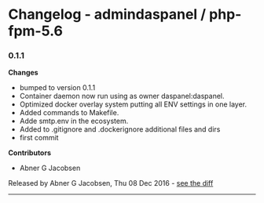 # Changelog - admindaspanel / php-fpm-5.6

### 0.1.1
__Changes__

- bumped to version 0.1.1
- Container daemon now run using as owner daspanel:daspanel.
- Optimized docker overlay system putting all ENV settings in one layer.
- Added commands to Makefile.
- Adde smtp.env in the ecosystem.
- Added to .gitignore and .dockerignore additional files and dirs
- first commit

__Contributors__

- Abner G Jacobsen

Released by Abner G Jacobsen, Thu 08 Dec 2016 -
[see the diff](https://github.com/admindaspanel/php-fpm-5.6/compare/cd7bc056bfd390574b5011ae4108b3a3a38bebce...0.1.1#diff)
______________


